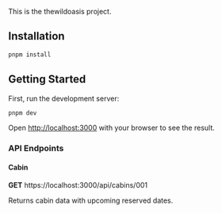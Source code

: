 This is the thewildoasis project.

## Installation

```bash
pnpm install
```

## Getting Started

First, run the development server:

```bash
pnpm dev
```

Open [http://localhost:3000](http://localhost:3000) with your browser to see the result.

### API Endpoints

#### Cabin

**GET** https://localhost:3000/api/cabins/001

Returns cabin data with upcoming reserved dates.

